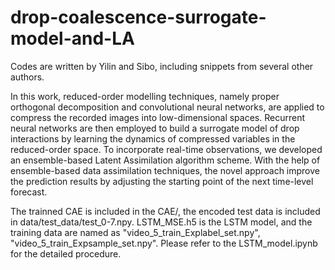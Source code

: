 # drop-coalescence-surrogate-model-and-LA

Codes are written by Yilin and Sibo, including snippets from several other authors.

In this work, reduced-order modelling techniques, namely proper orthogonal decomposition and convolutional neural networks, are applied to compress the recorded images into low-dimensional spaces. Recurrent neural networks are then employed to build a surrogate model of drop interactions by learning the dynamics of compressed variables in the reduced-order space. To incorporate real-time observations, we developed an ensemble-based Latent Assimilation algorithm scheme. With the help of ensemble-based data assimilation techniques, the novel approach improve the prediction results by adjusting the starting point of the next time-level forecast.

The trainned CAE is included in the CAE/, the encoded test data is included in data/test_data/test_0-7.npy. LSTM_MSE.h5 is the LSTM model, and the training data are named as "video_5_train_Explabel_set.npy", "video_5_train_Expsample_set.npy".
Please refer to the LSTM_model.ipynb for the detailed procedure.
